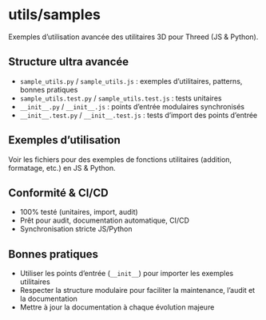# utils/samples

Exemples d’utilisation avancée des utilitaires 3D pour Threed (JS & Python).

## Structure ultra avancée
- `sample_utils.py` / `sample_utils.js` : exemples d’utilitaires, patterns, bonnes pratiques
- `sample_utils.test.py` / `sample_utils.test.js` : tests unitaires
- `__init__.py` / `__init__.js` : points d’entrée modulaires synchronisés
- `__init__.test.py` / `__init__.test.js` : tests d’import des points d’entrée

## Exemples d’utilisation
Voir les fichiers pour des exemples de fonctions utilitaires (addition, formatage, etc.) en JS & Python.

## Conformité & CI/CD
- 100% testé (unitaires, import, audit)
- Prêt pour audit, documentation automatique, CI/CD
- Synchronisation stricte JS/Python

## Bonnes pratiques
- Utiliser les points d’entrée (`__init__`) pour importer les exemples utilitaires
- Respecter la structure modulaire pour faciliter la maintenance, l’audit et la documentation
- Mettre à jour la documentation à chaque évolution majeure
